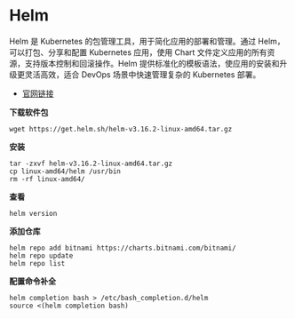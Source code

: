 # Helm

Helm 是 Kubernetes 的包管理工具，用于简化应用的部署和管理。通过 Helm，可以打包、分享和配置 Kubernetes 应用，使用 Chart 文件定义应用的所有资源，支持版本控制和回滚操作。Helm 提供标准化的模板语法，使应用的安装和升级更灵活高效，适合 DevOps 场景中快速管理复杂的 Kubernetes 部署。

- [官网链接](https://helm.sh/zh/)

**下载软件包**

```
wget https://get.helm.sh/helm-v3.16.2-linux-amd64.tar.gz
```

**安装**

```
tar -zxvf helm-v3.16.2-linux-amd64.tar.gz
cp linux-amd64/helm /usr/bin
rm -rf linux-amd64/
```

**查看**

```
helm version
```

**添加仓库**

```
helm repo add bitnami https://charts.bitnami.com/bitnami/
helm repo update
helm repo list
```

**配置命令补全**

```
helm completion bash > /etc/bash_completion.d/helm
source <(helm completion bash)
```

